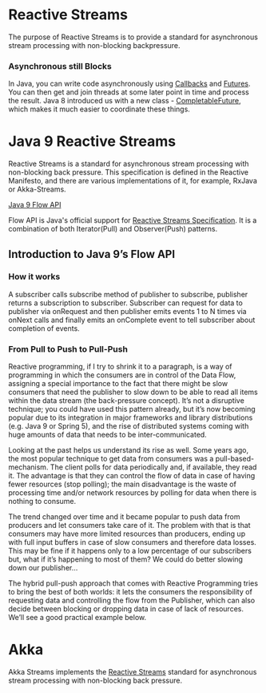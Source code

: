 # Reactive Streams
The purpose of Reactive Streams is to provide a standard for asynchronous stream processing with non-blocking backpressure.

### Asynchronous still Blocks

In Java, you can write code asynchronously using [Callbacks](https://docs.oracle.com/javase/8/docs/api/javax/security/auth/callback/Callback.html) and [Futures](https://docs.oracle.com/javase/7/docs/api/java/util/concurrent/Future.html). You can then get and join threads at some later point in time and process the result. Java 8 introduced us with a new class - [CompletableFuture](https://docs.oracle.com/javase/8/docs/api/java/util/concurrent/CompletableFuture.html), which makes it much easier to coordinate these things.



# Java 9 Reactive Streams

Reactive Streams is a standard for asynchronous stream processing with non-blocking back pressure. This specification is defined in the Reactive Manifesto, and there are various implementations of it, for example, RxJava or Akka-Streams.

[Java 9 Flow API](https://dev.to/ajiteshtiwari/java-9-flow-api-4e38)

Flow API is Java's official support for [Reactive Streams Specification](http://www.reactive-streams.org/). It is a combination of both Iterator(Pull) and Observer(Push) patterns.


## Introduction to Java 9’s Flow API

### How it works
A subscriber calls subscribe method of publisher to subscribe, publisher returns a subscription to subscriber. Subscriber can request for data to publisher via onRequest and then publisher emits events 1 to N times via onNext calls and finally emits an onComplete event to tell subscriber about completion of events.

### From Pull to Push to Pull-Push

Reactive programming, if I try to shrink it to a paragraph, is a way of programming in which the consumers are in control of the Data Flow, assigning a special importance to the fact that there might be slow consumers that need the publisher to slow down to be able to read all items within the data stream (the back-pressure concept). It’s not a disruptive technique; you could have used this pattern already, but it’s now becoming popular due to its integration in major frameworks and library distributions (e.g. Java 9 or Spring 5), and the rise of distributed systems coming with huge amounts of data that needs to be inter-communicated.

Looking at the past helps us understand its rise as well. Some years ago, the most popular technique to get data from consumers was a pull-based-mechanism. The client polls for data periodically and, if available, they read it. The advantage is that they can control the flow of data in case of having fewer resources (stop polling); the main disadvantage is the waste of processing time and/or network resources by polling for data when there is nothing to consume.

The trend changed over time and it became popular to push data from producers and let consumers take care of it. The problem with that is that consumers may have more limited resources than producers, ending up with full input buffers in case of slow consumers and therefore data losses. This may be fine if it happens only to a low percentage of our subscribers but, what if it’s happening to most of them? We could do better slowing down our publisher…

The hybrid pull-push approach that comes with Reactive Programming tries to bring the best of both worlds: it lets the consumers the responsibility of requesting data and controlling the flow from the Publisher, which can also decide between blocking or dropping data in case of lack of resources. We’ll see a good practical example below.



# Akka

Akka Streams implements the [Reactive Streams](https://www.reactive-streams.org/) standard for asynchronous stream processing with non-blocking back pressure.

